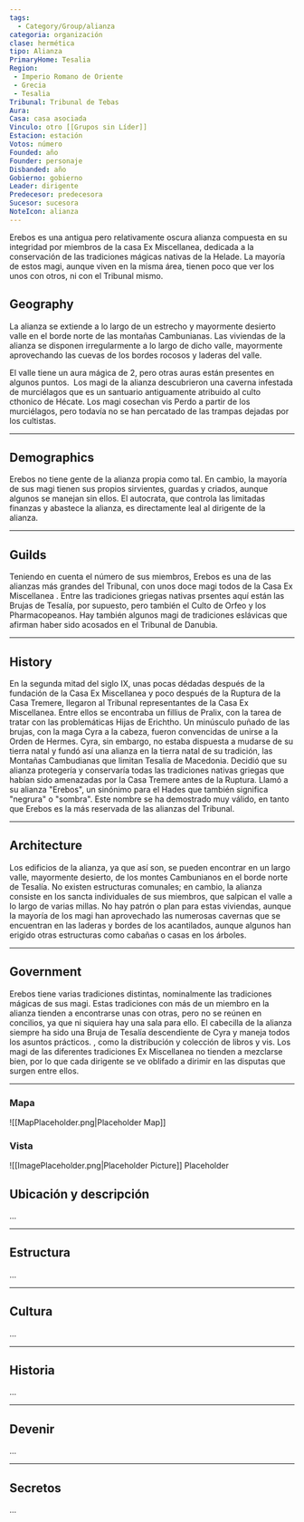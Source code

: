 ```yaml
---
tags:
  - Category/Group/alianza
categoria: organización
clase: hermética
tipo: Alianza
PrimaryHome: Tesalia 
Region:
 - Imperio Romano de Oriente 
 - Grecia 
 - Tesalia 
Tribunal: Tribunal de Tebas 
Aura: 
Casa: casa asociada
Vinculo: otro [[Grupos sin Líder]]
Estacion: estación
Votos: número
Founded: año
Founder: personaje
Disbanded: año
Gobierno: gobierno
Leader: dirigente
Predecesor: predecesora
Sucesor: sucesora
NoteIcon: alianza
---
```


 <section class="wa-section main-content"><p>Erebos es una antigua pero relativamente oscura alianza compuesta en su integridad por miembros de la casa Ex Miscellanea, dedicada a la conservación de las tradiciones mágicas nativas de la Helade. La mayoría de estos magi, aunque viven en la misma área, tienen poco que ver los unos con otros, ni con el Tribunal mismo.</p></section>  <section data-section-id="geography" class="wa-section public"><h2>Geography</h2>
<p>La alianza se extiende a lo largo de un estrecho y mayormente desierto valle en el borde norte de las montañas Cambunianas. Las viviendas de la alianza se disponen irregularmente a lo largo de dicho valle, mayormente aprovechando las cuevas de los bordes rocosos y laderas del valle. 
</p>
<p>
El valle tiene un aura mágica de 2, pero otras auras están presentes en algunos puntos.  Los magi de la alianza descubrieron una caverna infestada de murciélagos que es un santuario antiguamente atribuido al culto cthonico de Hécate. Los magi cosechan vis Perdo a partir de los murciélagos, pero todavía no se han percatado de las trampas dejadas por los cultistas.</p><hr /></section><section data-section-id="demographics" class="wa-section public"><h2>Demographics</h2>
<p>Erebos no tiene gente de la alianza propia como tal. En cambio, la mayoría de sus magi tienen sus propios sirvientes, guardas y criados, aunque algunos se manejan sin ellos. El autocrata, que controla las limitadas finanzas y abastece la alianza, es directamente leal al dirigente de la alianza.</p><hr /></section><section data-section-id="guilds" class="wa-section public"><h2>Guilds</h2>
<p>Teniendo en cuenta el número de sus miembros, Erebos es una de las alianzas más grandes del Tribunal, con unos doce magi todos de la <span data-article-privacy="private" data-article-id="8c7af5ab-0235-477a-aaa3-d5a76db807a6" data-template-type="organization" class="private-article article-unlinked entity-link wa-link">Casa Ex Miscellanea</span> . Entre las tradiciones griegas nativas prsentes aquí están las Brujas de Tesalía, por supuesto, pero también el Culto de Orfeo y los Pharmacopeanos. Hay también algunos magi de tradiciones eslávicas que afirman haber sido acosados en el Tribunal de Danubia.</p><hr /></section><section data-section-id="history" class="wa-section public"><h2>History</h2>
<p>En la segunda mitad del siglo IX, unas pocas dédadas después de la fundación de la <span data-article-privacy="private" data-article-id="8c7af5ab-0235-477a-aaa3-d5a76db807a6" data-template-type="organization" class="private-article article-unlinked entity-link wa-link">Casa Ex Miscellanea</span> y poco después de la Ruptura de la Casa Tremere, llegaron al Tribunal representantes de la Casa Ex Miscellanea. Entre ellos se encontraba un fillius de <span data-article-privacy="private" data-article-id="bc4988d6-f1fe-473d-8cc1-5c9f097a82ca" data-template-type="person" class="private-article article-unlinked entity-link wa-link">Pralix</span>, con la tarea de tratar con las problemáticas <span class="article-link article-explorer-link entity-link wa-link" data-article-privacy="public" data-article-id="6b78ae46-58bd-4ecf-bb37-b60a30efb5ec" data-template-type="organization" data-article="6b78ae46-58bd-4ecf-bb37-b60a30efb5ec">Hijas de Erichtho</span>. Un minúsculo puñado de las brujas, con la maga <span data-article-privacy="private" data-article-id="edbe8c83-3d41-44a7-a7f8-8a36fa21c221" data-template-type="person" class="private-article article-unlinked entity-link wa-link">Cyra</span> a la cabeza, fueron convencidas de unirse a la <span class="article-link article-explorer-link entity-link wa-link" data-article-privacy="public" data-article-id="84d6f542-1f90-406c-b123-0d1f80c1fc0c" data-template-type="organization" data-article="84d6f542-1f90-406c-b123-0d1f80c1fc0c">Orden de Hermes</span>. Cyra, sin embargo, no estaba dispuesta a mudarse de su tierra natal y fundó así una alianza en la tierra natal de su tradición, las Montañas Cambudianas que limitan Tesalía de Macedonia. Decidió que su alianza protegería y conservaría todas las tradiciones nativas griegas que habían sido amenazadas por la Casa Tremere antes de la Ruptura. Llamó a su alianza "Erebos", un sinónimo para el Hades que también significa "negrura" o "sombra". Este nombre se ha demostrado muy válido, en tanto que Erebos es la más reservada de las alianzas del Tribunal.</p><hr /></section><section data-section-id="architecture" class="wa-section public"><h2>Architecture</h2>
<p>Los edificios de la alianza, ya que así son, se pueden encontrar en un largo valle, mayormente desierto, de los montes Cambunianos en el borde norte de Tesalía. No existen estructuras comunales; en cambio, la alianza consiste en los sancta individuales de sus miembros, que salpican el valle a lo largo de varias millas. No hay patrón o plan para estas viviendas, aunque la mayoría de los magi han aprovechado las numerosas cavernas que se encuentran en las laderas y bordes de los acantilados, aunque algunos han erigido otras estructuras como cabañas o casas en los árboles.</p><hr /></section><section data-section-id="government" class="wa-section public"><h2>Government</h2>
<p>Erebos tiene varias tradiciones distintas, nominalmente las tradiciones mágicas de sus magi. Estas tradiciones con más de un miembro en la alianza tienden a encontrarse unas con otras, pero no se reúnen en concilios, ya que ni siquiera hay una sala para ello. El cabecilla de la alianza siempre ha sido una Bruja de Tesalía descendiente de Cyra y maneja todos los asuntos prácticos. , como la distribución y colección de libros y vis. Los magi de las diferentes tradiciones Ex Miscellanea no tienden a mezclarse bien, por lo que cada dirigente se ve oblifado a dirimir en las disputas que surgen entre ellos.</p><hr /></section>   

### Mapa
![[MapPlaceholder.png|Placeholder Map]]
### Vista
![[ImagePlaceholder.png|Placeholder Picture]]
Placeholder

## Ubicación y descripción
...
***
## Estructura
...
***
## Cultura
...
***
## Historia
...
***
## Devenir
...
***
## Secretos 
...
